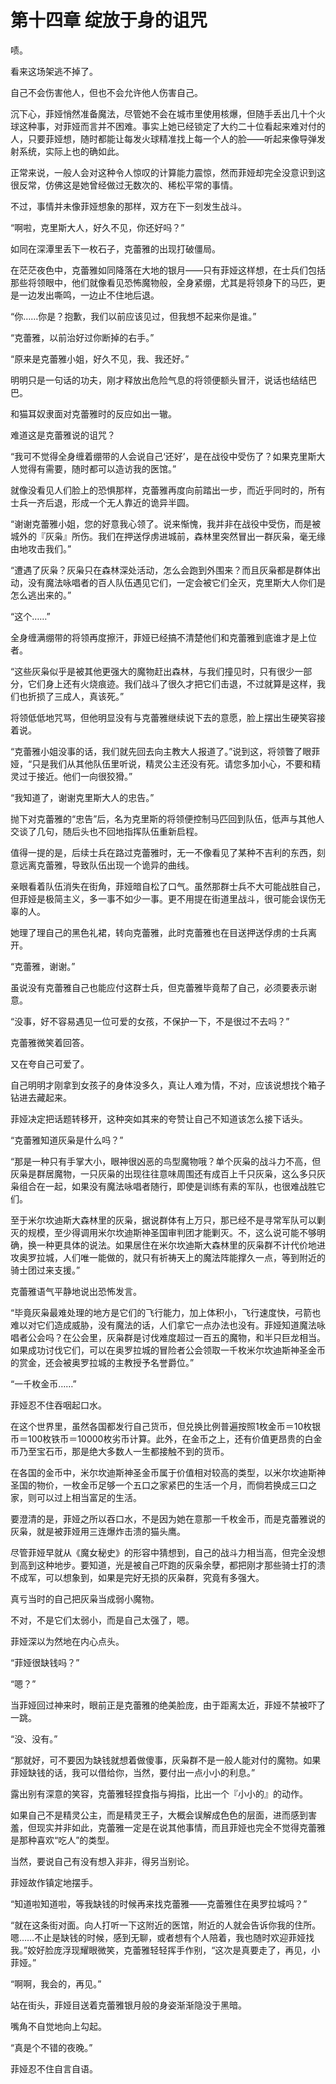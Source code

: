 # 第十四章 绽放于身的诅咒

啧。

看来这场架逃不掉了。

自己不会伤害他人，但也不会允许他人伤害自己。

沉下心，菲娅悄然准备魔法，尽管她不会在城市里使用核爆，但随手丢出几十个火球这种事，对菲娅而言并不困难。事实上她已经锁定了大约二十位看起来难对付的人，只要菲娅想，随时都能让每发火球精准找上每一个人的脸——听起来像导弹发射系统，实际上也的确如此。

正常来说，一般人会对这种令人惊叹的计算能力震惊，然而菲娅却完全没意识到这很反常，仿佛这是她曾经做过无数次的、稀松平常的事情。

不过，事情并未像菲娅想象的那样，双方在下一刻发生战斗。

“啊啦，克里斯大人，好久不见，你还好吗？”

如同在深潭里丢下一枚石子，克蕾雅的出现打破僵局。

在茫茫夜色中，克蕾雅如同降落在大地的银月——只有菲娅这样想，在士兵们包括那些将领眼中，他们就像看见恐怖魔物般，全身紧绷，尤其是将领身下的马匹，更是一边发出嘶鸣，一边止不住地后退。

“你……你是？抱歉，我们以前应该见过，但我想不起来你是谁。”

“克蕾雅，以前治好过你断掉的右手。”

“原来是克蕾雅小姐，好久不见，我、我还好。”

明明只是一句话的功夫，刚才释放出危险气息的将领便额头冒汗，说话也结结巴巴。

和猫耳奴隶面对克蕾雅时的反应如出一辙。

难道这是克蕾雅说的诅咒？

“我可不觉得全身缠着绷带的人会说自己‘还好’，是在战役中受伤了？如果克里斯大人觉得有需要，随时都可以造访我的医馆。”

就像没看见人们脸上的恐惧那样，克蕾雅再度向前踏出一步，而近乎同时的，所有士兵一齐后退，形成一个无人靠近的诡异半圆。

“谢谢克蕾雅小姐，您的好意我心领了。说来惭愧，我并非在战役中受伤，而是被城外的『灰枭』所伤。我们在押送俘虏进城前，森林里突然冒出一群灰枭，毫无缘由地攻击我们。”

“遭遇了灰枭？灰枭只在森林深处活动，怎么会跑到外围来？而且灰枭都是群体出动，没有魔法咏唱者的百人队伍遇见它们，一定会被它们全灭，克里斯大人你们是怎么逃出来的。”

“这个……”

全身缠满绷带的将领再度擦汗，菲娅已经搞不清楚他们和克蕾雅到底谁才是上位者。

“这些灰枭似乎是被其他更强大的魔物赶出森林，与我们撞见时，只有很少一部分，它们身上还有火烧痕迹。我们战斗了很久才把它们击退，不过就算是这样，我们也折损了三成人，真该死。”

将领低低地咒骂，但他明显没有与克蕾雅继续说下去的意愿，脸上摆出生硬笑容接着说。

“克蕾雅小姐没事的话，我们就先回去向主教大人报道了。”说到这，将领瞥了眼菲娅，“只是我们从其他队伍里听说，精灵公主还没有死。请您多加小心，不要和精灵过于接近。他们一向很狡猾。”

“我知道了，谢谢克里斯大人的忠告。”

抛下对克蕾雅的“忠告”后，名为克里斯的将领便控制马匹回到队伍，低声与其他人交谈了几句，随后头也不回地指挥队伍重新启程。

值得一提的是，后续士兵在路过克蕾雅时，无一不像看见了某种不吉利的东西，刻意远离克蕾雅，导致队伍出现一个诡异的曲线。

亲眼看着队伍消失在街角，菲娅暗自松了口气。虽然那群士兵不大可能战胜自己，但菲娅是极简主义，多一事不如少一事。更不用提在街道里战斗，很可能会误伤无辜的人。

她理了理自己的黑色礼裙，转向克蕾雅，此时克蕾雅也在目送押送俘虏的士兵离开。

“克蕾雅，谢谢。”

虽说没有克蕾雅自己也能应付这群士兵，但克蕾雅毕竟帮了自己，必须要表示谢意。

“没事，好不容易遇见一位可爱的女孩，不保护一下，不是很过不去吗？”

克蕾雅微笑着回答。

又在夸自己可爱了。

自己明明才刚拿到女孩子的身体没多久，真让人难为情，不对，应该说想找个箱子钻进去藏起来。

菲娅决定把话题转移开，这种突如其来的夸赞让自己不知道该怎么接下话头。

“克蕾雅知道灰枭是什么吗？”

“那是一种只有手掌大小，眼神很凶恶的鸟型魔物哦？单个灰枭的战斗力不高，但灰枭是群居魔物，一只灰枭的出现往往意味周围还有成百上千只灰枭，这么多只灰枭组合在一起，如果没有魔法咏唱者随行，即使是训练有素的军队，也很难战胜它们。

至于米尔坎迪斯大森林里的灰枭，据说群体有上万只，那已经不是寻常军队可以剿灭的规模，至少得调用米尔坎迪斯神圣国审判团才能剿灭。不，这么说可能不够明确，换一种更具体的说法。如果居住在米尔坎迪斯大森林里的灰枭群不计代价地进攻奥罗拉城，人们唯一能做的，就只有祈祷天上的魔法阵能撑久一点，等到附近的骑士团过来支援。”

克蕾雅语气平静地说出恐怖发言。

“毕竟灰枭最难处理的地方是它们的飞行能力，加上体积小，飞行速度快，弓箭也难以对它们造成威胁，没有魔法的话，人们拿它一点办法也没有。菲娅知道魔法咏唱者公会吗？在公会里，灰枭群是讨伐难度超过一百五的魔物，和半只巨龙相当。如果成功讨伐它们，可以在奥罗拉城的冒险者公会领取一千枚米尔坎迪斯神圣金币的赏金，还会被奥罗拉城的主教授予名誉爵位。”

“一千枚金币……”

菲娅忍不住吞咽起口水。

在这个世界里，虽然各国都发行自己货币，但兑换比例普遍按照1枚金币＝10枚银币＝100枚铁币＝10000枚劣币计算。此外，在金币之上，还有价值更昂贵的白金币乃至宝石币，那是绝大多数人一生都接触不到的货币。

在各国的金币中，米尔坎迪斯神圣金币属于价值相对较高的类型，以米尔坎迪斯神圣国的物价，一枚金币足够一个五口之家紧巴的生活一个月，而倘若换成三口之家，则可以过上相当富足的生活。

要澄清的是，菲娅之所以吞口水，不是因为她在意那一千枚金币，而是克蕾雅说的灰枭，就是被菲娅用三连爆炸击溃的猫头鹰。

尽管菲娅早就从《魔女秘史》的形容中猜想到，自己的战斗力相当高，但完全没想到高到这种地步。要知道，光是被自己吓跑的灰枭余孽，都把刚才那些骑士打的溃不成军，可以想象到，如果是完好无损的灰枭群，究竟有多强大。

真亏当时的自己把灰枭当成弱小魔物。

不对，不是它们太弱小，而是自己太强了，嗯。

菲娅深以为然地在内心点头。

“菲娅很缺钱吗？”

“嗯？”

当菲娅回过神来时，眼前正是克蕾雅的绝美脸庞，由于距离太近，菲娅不禁被吓了一跳。

“没、没有。”

“那就好，可不要因为缺钱就想着做傻事，灰枭群不是一般人能对付的魔物。如果菲娅缺钱的话，我可以借给你，当然，要付出一点小小的利息。”

露出别有深意的笑容，克蕾雅轻捏食指与拇指，比出一个『小小的』的动作。

如果自己不是精灵公主，而是精灵王子，大概会误解成色色的层面，进而感到害羞，但现实并非如此，克蕾雅一定是在说其他事情，而且菲娅也完全不觉得克蕾雅是那种喜欢“吃人”的类型。

当然，要说自己有没有想入非非，得另当别论。

菲娅故作镇定地摆手。

“知道啦知道啦，等我缺钱的时候再来找克蕾雅——克蕾雅住在奥罗拉城吗？”

“就在这条街对面。向人打听一下这附近的医馆，附近的人就会告诉你我的住所。嗯……不止是缺钱的时候，感到无聊，或者想有个人陪着，我也随时欢迎菲娅找我。”姣好脸庞浮现耀眼微笑，克蕾雅轻轻挥手作别，“这次是真要走了，再见，小菲娅。”

“啊啊，我会的，再见。”

站在街头，菲娅目送着克蕾雅银月般的身姿渐渐隐没于黑暗。

嘴角不自觉地向上勾起。

“真是个不错的夜晚。”

菲娅忍不住自言自语。
